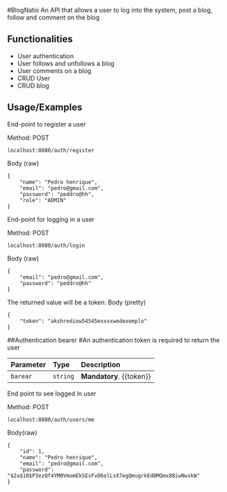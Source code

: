 #BlogNatio
An API that allows a user to log into the system, post a blog, follow and comment on the blog

## Functionalities
- User authentication
- User follows and unfollows a blog
- User comments on a blog
- CRUD User
- CRUD blog

## Usage/Examples
End-point to register a user 

Method: POST
```
localhost:8080/auth/register
```
Body (raw)
```
{
    "name": "Pedro henrique",
    "email": "pedro@gmail.com",
    "password": "peddro@hh",
    "role": "ADMIN"
}
```
End-point for logging in a user

Method: POST
```
localhost:8080/auth/login
```
Body (raw)
```
{
    "email": "pedro@gmail.com",
    "password": "peddro@hh"
}
```
The returned value will be a token: 
Body (pretty)
```
{
    "token": "akshrediow54545exxxxwedexemplo"
}
```

##Authentication bearer
#An authentication token is required to return the user

| Parameter   | Type       | Description                         |
| :---------- | :--------- | :---------------------------------- |
| `barear` | `string` | **Mandatory**. {{token}} |

End point to see logged in user

Method: POST
```
localhost:8080/auth/users/me
```
Body(raw)
```
{
    "id": 1,
    "name": "Pedro henrique",
    "email": "pedro@gmail.com",
    "password": "$2a$10$P3ezQf4YM0VmomEkSEsFvO6olLsX7egQmugrkEdBMQmx8BiwNwskW"
}
```





